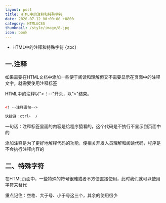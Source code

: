 ```yaml
---
layout: post
title: HTML中的注释和特殊字符
date: 2020-07-12 00:00:00 +0800
category: HTML&CSS
thumbnail: /style/image/8.jpg
icon: book
---
```



* HTML中的注释和特殊字符
{:toc}

## 一.注释
如果需要在HTML文档中添加一些便于阅读和理解但又不需要显示在页面中的注释文字，就需要使用注释标签  

HTML中的注释以"<！--"开头，以">"结束。  

```html

<! --注释语句-->

快捷键：ctrl+  /
```

一句话：注释标签里面的内容是给程序猿看的，这个代码是不执行不显示到页面中的  

添加注释是为了更好地解释代码的功能，便相关开发人员理解和阅读代码，程序是不会执行注释内容的  

## 二、特殊字符
在HTML页面中，一些特殊的符号很难或者不方便直接使用，此时我们就可以使用字符来替代  

重点记住：空格、大于号、小于号这三个，其余的使用很少  
